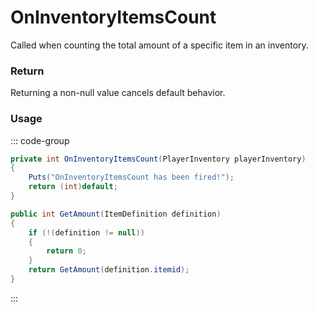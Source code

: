 # OnInventoryItemsCount
<Badge type="info" text="Item"/><Badge type="danger" text="Carbon Compatible"/><Badge type="warning" text="Oxide Compatible"/>
Called when counting the total amount of a specific item in an inventory.

### Return
Returning a non-null value cancels default behavior.

### Usage
::: code-group
```csharp [Example]
private int OnInventoryItemsCount(PlayerInventory playerInventory)
{
	Puts("OnInventoryItemsCount has been fired!");
	return (int)default;
}
```
```csharp [Source — Assembly-CSharp @ PlayerInventory]
public int GetAmount(ItemDefinition definition)
{
	if (!(definition != null))
	{
		return 0;
	}
	return GetAmount(definition.itemid);
}

```
:::
